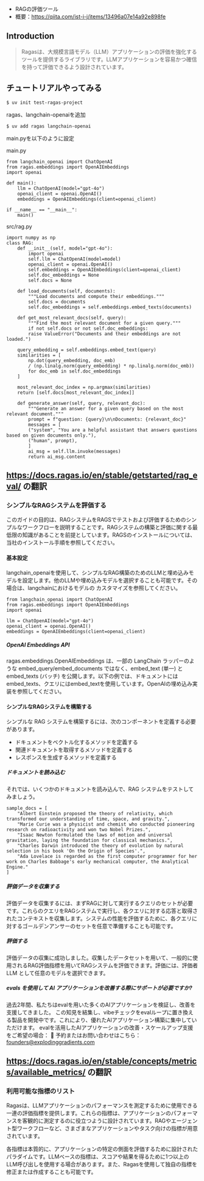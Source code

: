- RAGの評価ツール
- 概要：https://qiita.com/ist-i-j/items/13496a07e14a92e898fe

## Introduction

> Ragasは、大規模言語モデル（LLM）アプリケーションの評価を強化するツールを提供するライブラリです。LLMアプリケーションを容易かつ確信を持って評価できるよう設計されています。


## チュートリアルやってみる

```
$ uv init test-ragas-project
```

ragas、langchain-openaiを追加

```
$ uv add ragas langchain-openai
```

main.pyを以下のように設定

main.py
```
from langchain_openai import ChatOpenAI
from ragas.embeddings import OpenAIEmbeddings
import openai

def main():
	llm = ChatOpenAI(model="gpt-4o")
	openai_client = openai.OpenAI()
	embeddings = OpenAIEmbeddings(client=openai_client)

if __name__ == "__main__":
	main()
```

src/rag.py
```
import numpy as np
class RAG:
	def __init__(self, model="gpt-4o"):
		import openai
		self.llm = ChatOpenAI(model=model)
		openai_client = openai.OpenAI()
		self.embeddings = OpenAIEmbeddings(client=openai_client)
		self.doc_embeddings = None
		self.docs = None
		
	def load_documents(self, documents):
		"""Load documents and compute their embeddings."""
		self.docs = documents
		self.doc_embeddings = self.embeddings.embed_texts(documents)

	def get_most_relevant_docs(self, query):
		"""Find the most relevant document for a given query."""
		if not self.docs or not self.doc_embeddings:
		raise ValueError("Documents and their embeddings are not loaded.")

	query_embedding = self.embeddings.embed_text(query)
	similarities = [
		np.dot(query_embedding, doc_emb)
		/ (np.linalg.norm(query_embedding) * np.linalg.norm(doc_emb))
		for doc_emb in self.doc_embeddings
	]

	most_relevant_doc_index = np.argmax(similarities)
	return [self.docs[most_relevant_doc_index]]
	
	def generate_answer(self, query, relevant_doc):
		"""Generate an answer for a given query based on the most relevant document."""
		prompt = f"question: {query}\n\nDocuments: {relevant_doc}"
		messages = [
		("system", "You are a helpful assistant that answers questions based on given documents only."),
		("human", prompt),
		]
		ai_msg = self.llm.invoke(messages)
		return ai_msg.content
```

## https://docs.ragas.io/en/stable/getstarted/rag_eval/ の翻訳

### シンプルなRAGシステムを評価する

このガイドの目的は、RAGシステムをRAGSでテストおよび評価するためのシンプルなワークフローを説明することです。RAGシステムの構築と評価に関する最低限の知識があることを前提としています。RAGSのインストールについては、当社のインストール手順を参照してください。

#### 基本設定

langchain_openaiを使用して、シンプルなRAG構築のためのLLMと埋め込みモデルを設定します。他のLLMや埋め込みモデルを選択することも可能です。その場合は、langchainにおけるモデルの
カスタマイズを参照してください。

```
from langchain_openai import ChatOpenAI
from ragas.embeddings import OpenAIEmbeddings
import openai

llm = ChatOpenAI(model="gpt-4o")
openai_client = openai.OpenAI()
embeddings = OpenAIEmbeddings(client=openai_client)
```

##### OpenAI Embeddings API
ragas.embeddings.OpenAIEmbeddings は、一部の LangChain ラッパーのような embed_query/embed_documents ではなく、embed_text (単一) と embed_texts (バッチ) を公開します。以下の例では、ドキュメントにはembed_texts、クエリにはembed_textを使用しています。OpenAIの埋め込み実装を参照してください。

#### シンプルなRAGシステムを構築する
シンプルな RAG システムを構築するには、次のコンポーネントを定義する必要があります。

- ドキュメントをベクトル化するメソッドを定義する 
- 関連ドキュメントを取得するメソッドを定義する 
- レスポンスを生成するメソッドを定義する

##### ドキュメントを読み込む

それでは、いくつかのドキュメントを読み込んで、RAG システムをテストしてみましょう。

```
sample_docs = [
    "Albert Einstein proposed the theory of relativity, which transformed our understanding of time, space, and gravity.",
    "Marie Curie was a physicist and chemist who conducted pioneering research on radioactivity and won two Nobel Prizes.",
    "Isaac Newton formulated the laws of motion and universal gravitation, laying the foundation for classical mechanics.",
    "Charles Darwin introduced the theory of evolution by natural selection in his book 'On the Origin of Species'.",
    "Ada Lovelace is regarded as the first computer programmer for her work on Charles Babbage's early mechanical computer, the Analytical Engine."
]
```

##### 評価データを収集する
評価データを収集するには、まずRAGに対して実行するクエリのセットが必要です。これらのクエリをRAGシステムで実行し、各クエリに対する応答と取得されたコンテキストを収集します。システムの性能を評価するために、各クエリに対するゴールデンアンサーのセットを任意で準備することも可能です。

##### 評価する
評価データの収集に成功しました。収集したデータセットを用いて、一般的に使用されるRAG評価指標を用いてRAGシステムを評価できます。評価には、評価者 LLM として任意のモデルを選択できます。

##### evals を使用して AI アプリケーションを改善する際にサポートが必要ですか?
過去2年間、私たちはevalを用いた多くのAIアプリケーションを検証し、改善を支援してきました。
この知見を結集し、vibeチェックをevalループに置き換える製品を開発中です。これにより、優れたAIアプリケーション構築に集中していただけます。
evalを活用したAIアプリケーションの改善・スケールアップ支援をご希望の場合：
🔗 予約またはお問い合わせはこちら：founders@explodinggradients.com


## https://docs.ragas.io/en/stable/concepts/metrics/available_metrics/ の翻訳

### 利用可能な指標のリスト

Ragasは、LLMアプリケーションのパフォーマンスを測定するために使用できる一連の評価指標を提供します。これらの指標は、アプリケーションのパフォーマンスを客観的に測定するのに役立つように設計されています。RAGやエージェント型ワークフローなど、さまざまなアプリケーションやタスク向けの指標が用意されています。

各指標は本質的に、アプリケーションの特定の側面を評価するために設計されたパラダイムです。LLMベースの指標は、スコアや結果を得るために1つ以上のLLM呼び出しを使用する場合があります。また、Ragasを使用して独自の指標を修正または作成することも可能です。
